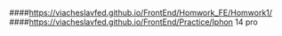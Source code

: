 ####https://viacheslavfed.github.io/FrontEnd/Homwork_FE/Homwork1/
####https://viacheslavfed.github.io/FrontEnd/Practice/Iphon 14 pro